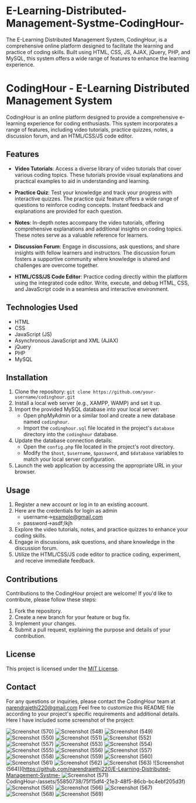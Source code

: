 # E-Learning-Distributed-Management-Systme-CodingHour-
The E-Learning Distributed Management System, CodingHour, is a comprehensive online platform designed to facilitate the learning and practice of coding skills. Built using HTML, CSS, JS, AJAX, jQuery, PHP, and MySQL, this system offers a wide range of features to enhance the learning experience.
# CodingHour - E-Learning Distributed Management System

CodingHour is an online platform designed to provide a comprehensive e-learning experience for coding enthusiasts. This system incorporates a range of features, including video tutorials, practice quizzes, notes, a discussion forum, and an HTML/CSS/JS code editor.

## Features

- **Video Tutorials**: Access a diverse library of video tutorials that cover various coding topics. These tutorials provide visual explanations and practical examples to aid in understanding and learning.

- **Practice Quiz**: Test your knowledge and track your progress with interactive quizzes. The practice quiz feature offers a wide range of questions to reinforce coding concepts. Instant feedback and explanations are provided for each question.

- **Notes**: In-depth notes accompany the video tutorials, offering comprehensive explanations and additional insights on coding topics. These notes serve as a valuable reference for learners.

- **Discussion Forum**: Engage in discussions, ask questions, and share insights with fellow learners and instructors. The discussion forum fosters a supportive community where knowledge is shared and challenges are overcome together.

- **HTML/CSS/JS Code Editor**: Practice coding directly within the platform using the integrated code editor. Write, execute, and debug HTML, CSS, and JavaScript code in a seamless and interactive environment.

## Technologies Used

- HTML
- CSS
- JavaScript (JS)
- Asynchronous JavaScript and XML (AJAX)
- jQuery
- PHP
- MySQL

## Installation

1. Clone the repository: `git clone https://github.com/your-username/codinghour.git`
2. Install a local web server (e.g., XAMPP, WAMP) and set it up.
3. Import the provided MySQL database into your local server:
   - Open phpMyAdmin or a similar tool and create a new database named `codinghour`.
   - Import the `codinghour.sql` file located in the project's `database` directory into the `codinghour` database.
4. Update the database connection details:
   - Open the `config.php` file located in the project's root directory.
   - Modify the `$host`, `$username`, `$password`, and `$database` variables to match your local server configuration.
5. Launch the web application by accessing the appropriate URL in your browser.


## Usage

1. Register a new account or log in to an existing account.
2. Here are the credentials for login as admin
   - username->example@gmail.com
   - password->asdf;lkjh
3. Explore the video tutorials, notes, and practice quizzes to enhance your coding skills.
4. Engage in discussions, ask questions, and share knowledge in the discussion forum.
5. Utilize the HTML/CSS/JS code editor to practice coding, experiment, and receive immediate feedback.

## Contributions

Contributions to the CodingHour project are welcome! If you'd like to contribute, please follow these steps:

1. Fork the repository.
2. Create a new branch for your feature or bug fix.
3. Implement your changes.
4. Submit a pull request, explaining the purpose and details of your contribution.

## License

This project is licensed under the [MIT License](LICENSE).

## Contact

For any questions or inquiries, please contact the CodingHour team at narendrajethi220@gmail.com
Feel free to customize this README file according to your project's specific requirements and additional details.
Here I have included some screenshot of the project:

![Screenshot (570)](https://github.com/narendrajethi220/E-Learning-Distributed-Management-Systme-CodingHour-/assets/55850738/30bb2fcd-1a8d-4d9b-9881-601cdbbcef44)
![Screenshot (548)](https://github.com/narendrajethi220/E-Learning-Distributed-Management-Systme-CodingHour-/assets/55850738/6fb1c5fd-851a-41f2-b10c-f5957e0bfc47)
![Screenshot (549)](https://github.com/narendrajethi220/E-Learning-Distributed-Management-Systme-CodingHour-/assets/55850738/f958b041-55e0-4b35-b620-85d07cd6999d)
![Screenshot (550)](https://github.com/narendrajethi220/E-Learning-Distributed-Management-Systme-CodingHour-/assets/55850738/f4c17ea6-adf5-4f44-a54b-564873df4006)
![Screenshot (551)](https://github.com/narendrajethi220/E-Learning-Distributed-Management-Systme-CodingHour-/assets/55850738/76decd76-57a7-46f7-a266-e729b1c244ad)
![Screenshot (552)](https://github.com/narendrajethi220/E-Learning-Distributed-Management-Systme-CodingHour-/assets/55850738/ca39e1fd-c4ed-4546-bc44-25a0e4e6e536)
![Screenshot (557)](https://github.com/narendrajethi220/E-Learning-Distributed-Management-Systme-CodingHour-/assets/55850738/8c9d1f6c-f46e-47e4-86be-6555c6fe224e)
![Screenshot (553)](https://github.com/narendrajethi220/E-Learning-Distributed-Management-Systme-CodingHour-/assets/55850738/256ca7db-ac1b-43d6-8857-85acd6764129)
![Screenshot (554)](https://github.com/narendrajethi220/E-Learning-Distributed-Management-Systme-CodingHour-/assets/55850738/e0f11489-5329-4b07-bd0d-e4a9920df2d7)
![Screenshot (555)](https://github.com/narendrajethi220/E-Learning-Distributed-Management-Systme-CodingHour-/assets/55850738/ccec205f-2547-4559-93ed-2dba36ad0f74)
![Screenshot (556)](https://github.com/narendrajethi220/E-Learning-Distributed-Management-Systme-CodingHour-/assets/55850738/e32b8591-c407-4de4-a981-ce7bacadf791)
![Screenshot (557)](https://github.com/narendrajethi220/E-Learning-Distributed-Management-Systme-CodingHour-/assets/55850738/55610f73-095c-4189-8431-2b4e57bfc89d)
![Screenshot (558)](https://github.com/narendrajethi220/E-Learning-Distributed-Management-Systme-CodingHour-/assets/55850738/8ee6646d-b6ef-4eb1-9289-92b6cb751f80)
![Screenshot (559)](https://github.com/narendrajethi220/E-Learning-Distributed-Management-Systme-CodingHour-/assets/55850738/7548e2db-0177-4692-af6f-f7c5ff963a0a)
![Screenshot (560)](https://github.com/narendrajethi220/E-Learning-Distributed-Management-Systme-CodingHour-/assets/55850738/39f98fb7-1dbd-4f7c-884b-503c5cd60cf7)
![Screenshot (561)](https://github.com/narendrajethi220/E-Learning-Distributed-Management-Systme-CodingHour-/assets/55850738/5f57f351-1385-4357-8a89-d7c419340a50)
![Screenshot (562)](https://github.com/narendrajethi220/E-Learning-Distributed-Management-Systme-CodingHour-/assets/55850738/274773a5-44ca-4b17-8324-72e4b9c870a8)
![Screenshot (563)](https://github.com/narendrajethi220/E-Learning-Distributed-Management-Systme-CodingHour-/assets/55850738/861df741-878a-4539-a158-bc3c011bd5b4)
![Screenshot (564)](https://github.com/narendrajethi220/E-Learning-Distributed-Management-Systme-
![Screenshot (571)](https://github.com/narendrajethi220/E-Learning-Distributed-Management-Systme-CodingHour-/assets/55850738/828c2cc2-37a0-49d3-970c-9fdedf020a77)
CodingHour-/assets/55850738/75f15df4-21e3-48f5-86cb-bc4ebf205d3f)
![Screenshot (565)](https://github.com/narendrajethi220/E-Learning-Distributed-Management-Systme-CodingHour-/assets/55850738/6c9ac85c-0072-42c8-bbaf-ff26adf5779a)
![Screenshot (566)](https://github.com/narendrajethi220/E-Learning-Distributed-Management-Systme-CodingHour-/assets/55850738/00f0849a-a4ee-4485-8b2e-70c56807ddb9)
![Screenshot (567)](https://github.com/narendrajethi220/E-Learning-Distributed-Management-Systme-CodingHour-/assets/55850738/67b62aae-d701-4ae3-b036-2cbf973ade8d)
![Screenshot (568)](https://github.com/narendrajethi220/E-Learning-Distributed-Management-Systme-CodingHour-/assets/55850738/31731bd9-756f-466d-8208-fb605fa0966e)
![Screenshot (569)](https://github.com/narendrajethi220/E-Learning-Distributed-Management-Systme-CodingHour-/assets/55850738/19b58eca-8e16-4ad2-8412-734d0fc18e40)
